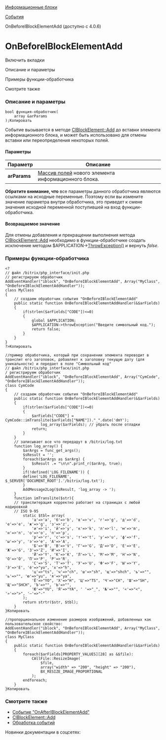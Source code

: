 [Информационные блоки](/api_help/iblock/index.php)

[События](/api_help/iblock/events/index.php)

OnBeforeIBlockElementAdd (доступно с 4.0.6)

OnBeforeIBlockElementAdd
========================

Включить вкладки

Описание и параметры

Примеры функции-обработчика

Смотрите также

### Описание и параметры

```
bool функция-обработчик(
	array &arParams 
);Копировать
```

Событие вызывается в методе [CIBlockElement::Add](/api_help/iblock/classes/ciblockelement/add.php) до вставки элемента информационного блока, и может быть использовано для отмены вставки или переопределения некоторых полей.

#### Параметры

| Параметр | Описание |
| --- | --- |
| **arParams** | [Массив полей](/api_help/iblock/fields.php#felement) нового элемента информационного блока. |

**Обратите внимание, что** все параметры данного обработчика являются ссылками на исходные переменные. Поэтому если вы измените значение параметра внутри обработчика, это приведет к смене значения исходной переменной поступившей на вход функции-обработчика.

#### Возвращаемое значение

Для отмены добавления и прекращении выполнения метода [CIBlockElement::Add](/api_help/iblock/classes/ciblockelement/add.php) необходимо в функции-обработчике создать исключение методом $APPLICATION->[ThrowException()](/api_help/main/reference/cmain/throwexception.php) и вернуть *false*.

### Примеры функции-обработчика

```
<?
// файл /bitrix/php_interface/init.php
// регистрируем обработчик
AddEventHandler("iblock", "OnBeforeIBlockElementAdd", Array("MyClass", "OnBeforeIBlockElementAddHandler"));
class MyClass
{
	// создаем обработчик события "OnBeforeIBlockElementAdd"
	public static function OnBeforeIBlockElementAddHandler(&$arFields)
	{
		if(strlen($arFields["CODE"])<=0)
		{
			global $APPLICATION;
			$APPLICATION->throwException("Введите символьный код.");
			return false;
		}
	}
}
?>Копировать
```

```
//пример обработчика, который при сохранении элемента переводит в транслит его заголовок, добавляет к заголовку текущую дату (для уникальности) и передает в поле "Символьный код"
// файл /bitrix/php_interface/init.php 
/ регистрируем обработчик
AddEventHandler("iblock", "OnBeforeIBlockElementAdd", Array("CymCode", "OnBeforeIBlockElementAddHandler")); 
class CymCode 
{ 
	// создаем обработчик события "OnBeforeIBlockElementAdd" 
	public static function OnBeforeIBlockElementAddHandler(&$arFields) 
	{ 
		if(strlen($arFields["CODE"])<=0) 
		{ 
			$arFields["CODE"] = CymCode::imTranslite($arFields["NAME"])."_".date('dmY'); 
				log_array($arFields); // убрать после отладки 
			return; 
		} 
	} 
	// записывает все что передадут в /bitrix/log.txt 
	function log_array() { 
		$arArgs = func_get_args(); 
		$sResult = ''; 
		foreach($arArgs as $arArg) { 
			$sResult .= "\n\n".print_r($arArg, true); 
		} 
		if(!defined('LOG_FILENAME')) { 
		define('LOG_FILENAME', $_SERVER['DOCUMENT_ROOT'].'/bitrix/log.txt'); 
		} 
		AddMessage2Log($sResult, 'log_array -> '); 
	} 
	function imTranslite($str){ 
	// транслитерация корректно работает на страницах с любой кодировкой 
	// ISO 9-95 
		static $tbl= array(
			'а'=>'a', 'б'=>'b', 'в'=>'v', 'г'=>'g', 'д'=>'d', 'е'=>'e', 'ж'=>'g', 'з'=>'z',
			'и'=>'i', 'й'=>'y', 'к'=>'k', 'л'=>'l', 'м'=>'m', 'н'=>'n', 'о'=>'o', 'п'=>'p',
			'р'=>'r', 'с'=>'s', 'т'=>'t', 'у'=>'u', 'ф'=>'f', 'ы'=>'y', 'э'=>'e', 'А'=>'A',
			'Б'=>'B', 'В'=>'V', 'Г'=>'G', 'Д'=>'D', 'Е'=>'E', 'Ж'=>'G', 'З'=>'Z', 'И'=>'I',
			'Й'=>'Y', 'К'=>'K', 'Л'=>'L', 'М'=>'M', 'Н'=>'N', 'О'=>'O', 'П'=>'P', 'Р'=>'R',
			'С'=>'S', 'Т'=>'T', 'У'=>'U', 'Ф'=>'F', 'Ы'=>'Y', 'Э'=>'E', 'ё'=>"yo", 'х'=>"h",
			'ц'=>"ts", 'ч'=>"ch", 'ш'=>"sh", 'щ'=>"shch", 'ъ'=>"", 'ь'=>"", 'ю'=>"yu", 'я'=>"ya",
			'Ё'=>"YO", 'Х'=>"H", 'Ц'=>"TS", 'Ч'=>"CH", 'Ш'=>"SH", 'Щ'=>"SHCH", 'Ъ'=>"", 'Ь'=>"",
			'Ю'=>"YU", 'Я'=>"YA", ' '=>"_", '№'=>"", '«'=>"<", '»'=>">", '—'=>"-" 
		); 
		return strtr($str, $tbl); 
	} 
}Копировать
```

```
//пропорциональное изменение размеров изображений, добавленных как пользовательское свойство: 
AddEventHandler("iblock", "OnBeforeIBlockElementAdd", Array("MyClass", "OnBeforeIBlockElementAddHandler"));
class MyClass
{
	public static function OnBeforeIBlockElementAddHandler(&$arFields)
	{
		foreach($arFields[PROPERTY_VALUES][28] as &$file):
			CAllFile::ResizeImage(
				$file, 
				array("width" => "200", "height" => "200"), 
				BX_RESIZE_IMAGE_PROPORTIONAL
			);
		endforeach;
	}
}Копировать
```

### Смотрите также

* [Событие "OnAfterIBlockElementAdd"](/api_help/iblock/events/onafteriblockelementadd.php)
* [CIBlockElement::Add](/api_help/iblock/classes/ciblockelement/add.php)
* [Обработка событий](http://dev.1c-bitrix.ru/learning/course/index.php?COURSE_ID=43&LESSON_ID=3493)

Новинки документации в соцсетях: